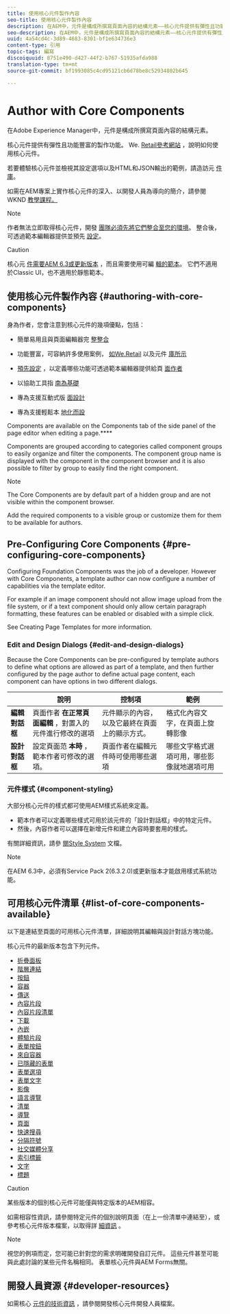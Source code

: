 ```yaml
---
title: 使用核心元件製作內容
seo-title: 使用核心元件製作內容
description: 在AEM中，元件是構成所撰寫頁面內容的結構元素——核心元件提供有彈性且功能豐富的製作功能。
seo-description: 在AEM中，元件是構成所撰寫頁面內容的結構元素——核心元件提供有彈性且功能豐富的製作功能。
uuid: 4a54cd4c-3d89-4683-8301-bf1e634736e3
content-type: 引用
topic-tags: 編寫
discoiquuid: 8751e490-d427-44f2-b767-51935afda988
translation-type: tm+mt
source-git-commit: bf1993085c4cd95121cb6d78be8c52934802b645

---
```



# Author with Core Components

在Adobe Experience Manager中，元件是構成所撰寫頁面內容的結構元素。

核心元件提供有彈性且功能豐富的製作功能。 We. [Retail參考網站](https://helpx.adobe.com/experience-manager/6-5/sites/developing/using/we-retail.html) ，說明如何使用核心元件。

若要體驗核心元件並檢視其設定選項以及HTML和JSON輸出的範例，請造訪元 [件庫](http://opensource.adobe.com/aem-core-wcm-components/library/content-fragment.html)。

如需在AEM專案上實作核心元件的深入、以開發人員為導向的簡介，請參閱WKND [教學課程。](https://helpx.adobe.com/experience-manager/6-5/sites/developing/using/getting-started.html)

>[!NOTE]
>
>作者無法立即取得核心元件，開發 [團隊必須先將它們整合至您的環境](using.md)。 整合後，可透過範本編輯器提供並預先 [設定](https://helpx.adobe.com/experience-manager/6-5/sites/authoring/using/templates.html)。

>[!CAUTION]
>
>核心元 [件需要AEM 6.3或更新版本](versions.md) ，而且需要使用可編 [輯的範本](https://helpx.adobe.com/experience-manager/6-5/sites/authoring/using/templates.html)。 它們不適用於Classic UI，也不適用於靜態範本。

## 使用核心元件製作內容 {#authoring-with-core-components}

身為作者，您會注意到核心元件的幾項優點，包括：

* 簡單易用且與頁面編輯器完 [整整合](https://helpx.adobe.com/experience-manager/6-5/sites/authoring/using/editing-content.html)

* 功能豐富，可容納許多使用案例， [如We.Retail](https://helpx.adobe.com/experience-manager/6-5/sites/developing/using/we-retail.html) 以及元件 [庫所示](http://opensource.adobe.com/aem-core-wcm-components/library/content-fragment.html)

* [預先設定](#pre-configuring-core-components) ，以定義哪些功能可透過範本編輯器提供給頁 [面作者](https://helpx.adobe.com/experience-manager/6-5/sites/authoring/using/templates.html)

* 以協助工具指 [南為基礎](https://helpx.adobe.com/experience-manager/6-5/managing/using/web-accessibility.html)

* 專為支援互動式版 [面設計](https://helpx.adobe.com/experience-manager/6-5/sites/authoring/using/responsive-layout.html)

* 專為支援輕鬆本 [地化而設](localization.md)

Components are available on the Components tab of the side panel of the page editor when editing a page.****[](https://helpx.adobe.com/experience-manager/6-5/sites/authoring/using/editing-content.html)

Components are grouped according to categories called component groups to easily organize and filter the components. The component group name is displayed with the component in the component browser and it is also possible to filter by group to easily find the right component.[](https://helpx.adobe.com/experience-manager/6-5/sites/authoring/using/editing-content.html)

>[!NOTE]
>
>The Core Components are by default part of a hidden group and are not visible within the component browser.
>
>Add the required components to a visible group or customize them for them to be available for authors.

## Pre-Configuring Core Components {#pre-configuring-core-components}

Configuring Foundation Components was the job of a developer. However with Core Components, a template author can now configure a number of capabilities via the template editor.

For example if an image component should not allow image upload from the file system, or if a text component should only allow certain paragraph formatting, these features can be enabled or disabled with a simple click.

See Creating Page Templates for more information.[](https://helpx.adobe.com/experience-manager/6-5/sites/authoring/using/templates.html)

### Edit and Design Dialogs {#edit-and-design-dialogs}

Because the Core Components can be pre-configured by template authors to define what options are allowed as part of a template, and then further configured by the page author to define actual page content, each component can have options in two different dialogs.

|  | 說明 | 控制項 | 範例 |
|--- |--- |--- |--- |
| **編輯對話框** | 頁面作者 **在正常頁面編輯** ，對置入的元件進行修改的選項 | 元件顯示的內容，以及它最終在頁面上的顯示方式。 | 格式化內容文字，在頁面上旋轉影像 |
| **設計對話框** | 設定頁面范 **本時** ，範本作者可修改的選項。 | 頁面作者在編輯元件時可使用哪些選項 | 哪些文字格式選項可用，哪些影像就地選項可用 |

### 元件樣式 {#component-styling}

大部分核心元件的樣式都可使用AEM樣式系統來定義。

* 範本作者可以定義哪些樣式可用於該元件的「設計對話框」中的特定元件。
* 然後，內容作者可以選擇在新增元件和建立內容時要套用的樣式。

有關詳細資訊，請參 [閱Style System](https://helpx.adobe.com/experience-manager/6-5/sites/authoring/using/style-system.html) 文檔。

>[!NOTE]
>
>在AEM 6.3中，必須有Service Pack 2(6.3.2.0)或更新版本才能啟用樣式系統功能。

## 可用核心元件清單 {#list-of-core-components-available}

以下是連結至頁面的可用核心元件清單，詳細說明其編輯與設計對話方塊功能。

核心元件的最新版本包含下列元件。

* [折疊面板](accordion.md)
* [階層連結](breadcrumb.md)
* [按鈕](button.md)
* [容器](container.md)
* [傳送](carousel.md)
* [內容片段](content-fragment-component.md)
* [內容片段清單](content-fragment-list.md)
* [下載](download.md)
* [內嵌](embed.md)
* [體驗片段](experience-fragment.md)
* [表單按鈕](form-button.md)
* [來自容器](form-container.md)
* [已隱藏的表單](form-hidden.md)
* [表單選項](form-options.md)
* [表單文字](form-text.md)
* [影像](image.md)
* [語言導覽](language-navigation.md)
* [清單](list.md)
* [導覽](navigation.md)
* [頁面](page.md)
* [快速搜尋](quick-search.md)
* [分隔符號](separator.md)
* [社交媒體分享](sharing.md)
* [索引標籤](tabs.md)
* [文字](text.md)
* [標題](title.md)

>[!CAUTION]
>
>某些版本的個別核心元件可能僅與特定版本的AEM相容。
>
>如需相容性資訊，請參閱特定元件的個別說明頁面（在上一份清單中連結至），或參考核心元件版本檔案，以取得詳 [細資訊](versions.md) 。

>[!NOTE]
>
>視您的例項而定，您可能已針對您的需求明確開發自訂元件。 這些元件甚至可能與此處討論的某些元件名稱相同。
>表單核心元件與AEM Forms無關。

## 開發人員資源 {#developer-resources}

如需核心 [元件的技術資訊](developing.md) ，請參閱開發核心元件開發人員檔案。
